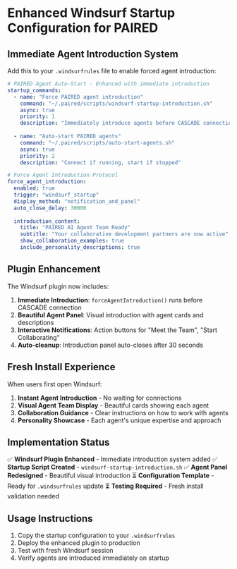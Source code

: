 # Enhanced Windsurf Startup Configuration for PAIRED

## Immediate Agent Introduction System

Add this to your `.windsurfrules` file to enable forced agent introduction:

```yaml
# PAIRED Agent Auto-Start - Enhanced with immediate introduction
startup_commands:
  - name: "Force PAIRED agent introduction"
    command: "~/.paired/scripts/windsurf-startup-introduction.sh"
    async: true
    priority: 1
    description: "Immediately introduce agents before CASCADE connection"
  
  - name: "Auto-start PAIRED agents"
    command: "~/.paired/scripts/auto-start-agents.sh"
    async: true
    priority: 2
    description: "Connect if running, start if stopped"

# Force Agent Introduction Protocol
force_agent_introduction:
  enabled: true
  trigger: "windsurf_startup"
  display_method: "notification_and_panel"
  auto_close_delay: 30000
  
  introduction_content:
    title: "PAIRED AI Agent Team Ready"
    subtitle: "Your collaborative development partners are now active"
    show_collaboration_examples: true
    include_personality_descriptions: true
```

## Plugin Enhancement

The Windsurf plugin now includes:

1. **Immediate Introduction**: `forceAgentIntroduction()` runs before CASCADE connection
2. **Beautiful Agent Panel**: Visual introduction with agent cards and descriptions
3. **Interactive Notifications**: Action buttons for "Meet the Team", "Start Collaborating"
4. **Auto-cleanup**: Introduction panel auto-closes after 30 seconds

## Fresh Install Experience

When users first open Windsurf:

1. **Instant Agent Introduction** - No waiting for connections
2. **Visual Agent Team Display** - Beautiful cards showing each agent
3. **Collaboration Guidance** - Clear instructions on how to work with agents
4. **Personality Showcase** - Each agent's unique expertise and approach

## Implementation Status

✅ **Windsurf Plugin Enhanced** - Immediate introduction system added
✅ **Startup Script Created** - `windsurf-startup-introduction.sh` 
✅ **Agent Panel Redesigned** - Beautiful visual introduction
⏳ **Configuration Template** - Ready for `.windsurfrules` update
⏳ **Testing Required** - Fresh install validation needed

## Usage Instructions

1. Copy the startup configuration to your `.windsurfrules`
2. Deploy the enhanced plugin to production
3. Test with fresh Windsurf session
4. Verify agents are introduced immediately on startup
